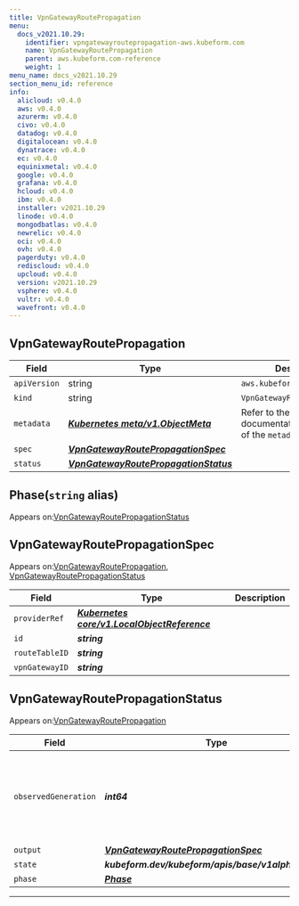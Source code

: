 ```yaml
---
title: VpnGatewayRoutePropagation
menu:
  docs_v2021.10.29:
    identifier: vpngatewayroutepropagation-aws.kubeform.com
    name: VpnGatewayRoutePropagation
    parent: aws.kubeform.com-reference
    weight: 1
menu_name: docs_v2021.10.29
section_menu_id: reference
info:
  alicloud: v0.4.0
  aws: v0.4.0
  azurerm: v0.4.0
  civo: v0.4.0
  datadog: v0.4.0
  digitalocean: v0.4.0
  dynatrace: v0.4.0
  ec: v0.4.0
  equinixmetal: v0.4.0
  google: v0.4.0
  grafana: v0.4.0
  hcloud: v0.4.0
  ibm: v0.4.0
  installer: v2021.10.29
  linode: v0.4.0
  mongodbatlas: v0.4.0
  newrelic: v0.4.0
  oci: v0.4.0
  ovh: v0.4.0
  pagerduty: v0.4.0
  rediscloud: v0.4.0
  upcloud: v0.4.0
  version: v2021.10.29
  vsphere: v0.4.0
  vultr: v0.4.0
  wavefront: v0.4.0
---
```


## VpnGatewayRoutePropagation
| Field | Type | Description |
| ------ | ----- | ----------- |
| `apiVersion` | string | `aws.kubeform.com/v1alpha1` |
|    `kind` | string | `VpnGatewayRoutePropagation` |
| `metadata` | ***[Kubernetes meta/v1.ObjectMeta](https://v1-18.docs.kubernetes.io/docs/reference/generated/kubernetes-api/v1.18/#objectmeta-v1-meta)***|Refer to the Kubernetes API documentation for the fields of the `metadata` field.|
| `spec` | ***[VpnGatewayRoutePropagationSpec](#vpngatewayroutepropagationspec)***||
| `status` | ***[VpnGatewayRoutePropagationStatus](#vpngatewayroutepropagationstatus)***||
## Phase(`string` alias)

Appears on:[VpnGatewayRoutePropagationStatus](#vpngatewayroutepropagationstatus)

## VpnGatewayRoutePropagationSpec

Appears on:[VpnGatewayRoutePropagation](#vpngatewayroutepropagation), [VpnGatewayRoutePropagationStatus](#vpngatewayroutepropagationstatus)

| Field | Type | Description |
| ------ | ----- | ----------- |
| `providerRef` | ***[Kubernetes core/v1.LocalObjectReference](https://v1-18.docs.kubernetes.io/docs/reference/generated/kubernetes-api/v1.18/#localobjectreference-v1-core)***||
| `id` | ***string***||
| `routeTableID` | ***string***||
| `vpnGatewayID` | ***string***||
## VpnGatewayRoutePropagationStatus

Appears on:[VpnGatewayRoutePropagation](#vpngatewayroutepropagation)

| Field | Type | Description |
| ------ | ----- | ----------- |
| `observedGeneration` | ***int64***| ***(Optional)*** Resource generation, which is updated on mutation by the API Server.|
| `output` | ***[VpnGatewayRoutePropagationSpec](#vpngatewayroutepropagationspec)***| ***(Optional)*** |
| `state` | ***kubeform.dev/kubeform/apis/base/v1alpha1.State***| ***(Optional)*** |
| `phase` | ***[Phase](#phase)***| ***(Optional)*** |
---
